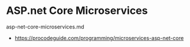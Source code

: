# ASP.net Core Microservices

asp-net-core-microservices.md

*   https://procodeguide.com/programming/microservices-asp-net-core


